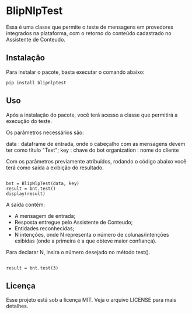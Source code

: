 # BlipNlpTest

Essa é uma classe que permite o teste de mensagens em provedores integrados na plataforma, com o retorno do conteúdo cadastrado no Assistente de Conteudo.

## Instalação

Para instalar o pacote, basta executar o comando abaixo:

<pre><code>pip install blipnlptest</code></pre>

## Uso

Após a instalação do pacote, você terá acesso a classe que permitirá a execução do teste.

Os parâmetros necessários são:

data : dataframe de entrada, onde o cabeçalho com as mensagens devem ter como título "Text";
key  : chave do bot
organization : nome do cliente

Com os parâmetros previamente atribuídos, rodando o código abaixo você terá como saída a exibição do resultado.

<pre><code>
bnt = BlipNlpTest(data, key)
result = bnt.test()
display(result)
</code></pre>


A saída contém:

- A mensagem de entrada;
- Resposta entregue pelo Assistente de Conteudo;
- Entidades reconhecidas;
- N intenções, onde N representa o número de colunas/intenções exibidas (onde a primeira é a que obteve maior confiança).

 
Para declarar N, insira o número desejado no método test().

<pre><code>
result = bnt.test(3)
</code></pre>

## Licença

Esse projeto está sob a licença MIT. Veja o arquivo LICENSE para mais detalhes.
